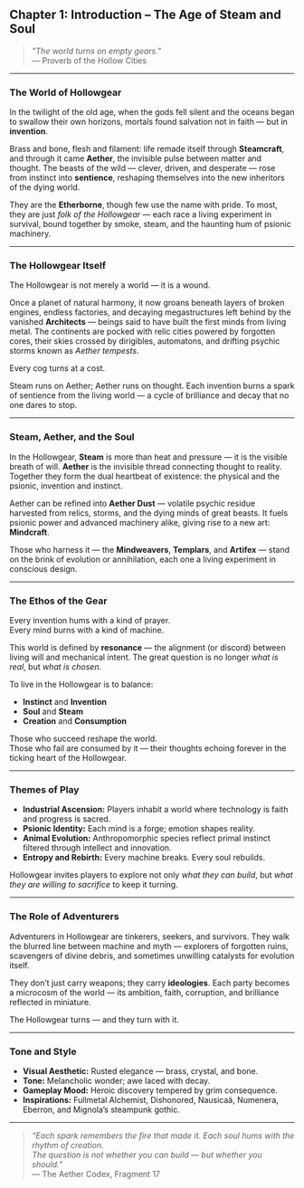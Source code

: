 ## Chapter 1: Introduction – The Age of Steam and Soul

> _"The world turns on empty gears."_  
> — Proverb of the Hollow Cities

---

### The World of Hollowgear

In the twilight of the old age, when the gods fell silent and the oceans began to swallow their own
horizons, mortals found salvation not in faith — but in **invention**.

Brass and bone, flesh and filament: life remade itself through **Steamcraft**, and through it came
**Aether**, the invisible pulse between matter and thought. The beasts of the wild — clever, driven,
and desperate — rose from instinct into **sentience**, reshaping themselves into the new inheritors
of the dying world.

They are the **Etherborne**, though few use the name with pride. To most, they are just _folk of the
Hollowgear_ — each race a living experiment in survival, bound together by smoke, steam, and the
haunting hum of psionic machinery.

---

### The Hollowgear Itself

The Hollowgear is not merely a world — it is a wound.

Once a planet of natural harmony, it now groans beneath layers of broken engines, endless factories,
and decaying megastructures left behind by the vanished **Architects** — beings said to have built
the first minds from living metal. The continents are pocked with relic cities powered by forgotten
cores, their skies crossed by dirigibles, automatons, and drifting psychic storms known as _Aether
tempests_.

Every cog turns at a cost.

Steam runs on Aether; Aether runs on thought. Each invention burns a spark of sentience from the
living world — a cycle of brilliance and decay that no one dares to stop.

---

### Steam, Aether, and the Soul

In the Hollowgear, **Steam** is more than heat and pressure — it is the visible breath of will.
**Aether** is the invisible thread connecting thought to reality. Together they form the dual
heartbeat of existence: the physical and the psionic, invention and instinct.

Aether can be refined into **Aether Dust** — volatile psychic residue harvested from relics, storms,
and the dying minds of great beasts. It fuels psionic power and advanced machinery alike, giving
rise to a new art: **Mindcraft**.

Those who harness it — the **Mindweavers**, **Templars**, and **Artifex** — stand on the brink of
evolution or annihilation, each one a living experiment in conscious design.

---

### The Ethos of the Gear

Every invention hums with a kind of prayer.  
Every mind burns with a kind of machine.

This world is defined by **resonance** — the alignment (or discord) between living will and
mechanical intent. The great question is no longer _what is real_, but _what is chosen_.

To live in the Hollowgear is to balance:

- **Instinct** and **Invention**
- **Soul** and **Steam**
- **Creation** and **Consumption**

Those who succeed reshape the world.  
Those who fail are consumed by it — their thoughts echoing forever in the ticking heart of the
Hollowgear.

---

### Themes of Play

- **Industrial Ascension:** Players inhabit a world where technology is faith and progress is
  sacred.
- **Psionic Identity:** Each mind is a forge; emotion shapes reality.
- **Animal Evolution:** Anthropomorphic species reflect primal instinct filtered through intellect
  and innovation.
- **Entropy and Rebirth:** Every machine breaks. Every soul rebuilds.

Hollowgear invites players to explore not only _what they can build_, but _what they are willing to
sacrifice_ to keep it turning.

---

### The Role of Adventurers

Adventurers in Hollowgear are tinkerers, seekers, and survivors. They walk the blurred line between
machine and myth — explorers of forgotten ruins, scavengers of divine debris, and sometimes
unwilling catalysts for evolution itself.

They don’t just carry weapons; they carry **ideologies**. Each party becomes a microcosm of the
world — its ambition, faith, corruption, and brilliance reflected in miniature.

The Hollowgear turns — and they turn with it.

---

### Tone and Style

- **Visual Aesthetic:** Rusted elegance — brass, crystal, and bone.
- **Tone:** Melancholic wonder; awe laced with decay.
- **Gameplay Mood:** Heroic discovery tempered by grim consequence.
- **Inspirations:** Fullmetal Alchemist, Dishonored, Nausicaä, Numenera, Eberron, and Mignola’s
  steampunk gothic.

---

> _“Each spark remembers the fire that made it. Each soul hums with the rhythm of creation.  
> The question is not whether you can build — but whether you should.”_  
> — The Aether Codex, Fragment 17
